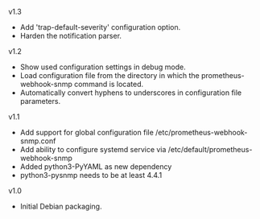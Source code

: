 v1.3

  * Add 'trap-default-severity' configuration option.
  * Harden the notification parser.

v1.2

  * Show used configuration settings in debug mode.
  * Load configuration file from the directory in which the prometheus-webhook-snmp
    command is located.
  * Automatically convert hyphens to underscores in configuration file parameters.

v1.1

  * Add support for global configuration file /etc/prometheus-webhook-snmp.conf
  * Add ability to configure systemd service via /etc/default/prometheus-webhook-snmp
  * Added python3-PyYAML as new dependency
  * python3-pysnmp needs to be at least 4.4.1

v1.0

  * Initial Debian packaging.

